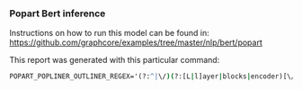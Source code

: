### Popart Bert inference

Instructions on how to run this model can be found in:
https://github.com/graphcore/examples/tree/master/nlp/bert/popart

This report was generated with this particular command:
```cmd
POPART_POPLINER_OUTLINER_REGEX='(?:^|\/)(?:[L|l]ayer|blocks|encoder)[\/_\.]?(\d+)' python3 bert.py --config configs/squad_large_128_inf.json --profile True --profile-dir profile_squad_large_128_inf --compile-only --generated-data
```
